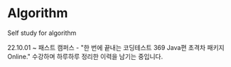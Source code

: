 # Algorithm
Self study for algorithm

22.10.01 ~
패스트 캠퍼스 - "한 번에 끝내는 코딩테스트 369 Java편 초격차 패키지 Online." 수강하며 하루하루 정리한 이력을 남기는 중입니다.
